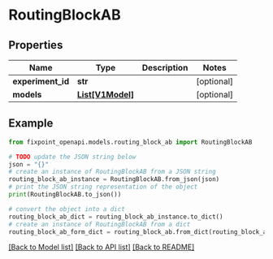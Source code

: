 # RoutingBlockAB


## Properties

Name | Type | Description | Notes
------------ | ------------- | ------------- | -------------
**experiment_id** | **str** |  | [optional] 
**models** | [**List[V1Model]**](V1Model.md) |  | [optional] 

## Example

```python
from fixpoint_openapi.models.routing_block_ab import RoutingBlockAB

# TODO update the JSON string below
json = "{}"
# create an instance of RoutingBlockAB from a JSON string
routing_block_ab_instance = RoutingBlockAB.from_json(json)
# print the JSON string representation of the object
print(RoutingBlockAB.to_json())

# convert the object into a dict
routing_block_ab_dict = routing_block_ab_instance.to_dict()
# create an instance of RoutingBlockAB from a dict
routing_block_ab_form_dict = routing_block_ab.from_dict(routing_block_ab_dict)
```
[[Back to Model list]](../README.md#documentation-for-models) [[Back to API list]](../README.md#documentation-for-api-endpoints) [[Back to README]](../README.md)


